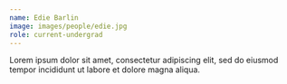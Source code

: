 ```yaml
---
name: Edie Barlin
image: images/people/edie.jpg
role: current-undergrad
---
```


Lorem ipsum dolor sit amet, consectetur adipiscing elit, sed do eiusmod tempor incididunt ut labore et dolore magna aliqua.
